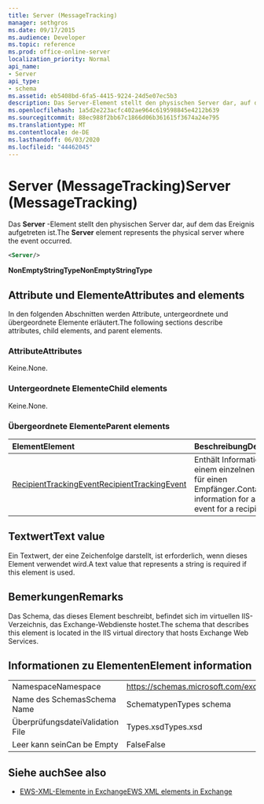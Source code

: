 ```yaml
---
title: Server (MessageTracking)
manager: sethgros
ms.date: 09/17/2015
ms.audience: Developer
ms.topic: reference
ms.prod: office-online-server
localization_priority: Normal
api_name:
- Server
api_type:
- schema
ms.assetid: eb5408bd-6fa5-4415-9224-24d5e07ec5b3
description: Das Server-Element stellt den physischen Server dar, auf dem das Ereignis aufgetreten ist.
ms.openlocfilehash: 1a5d2e223acfc402ae964c619598845e4212b639
ms.sourcegitcommit: 88ec988f2bb67c1866d06b361615f3674a24e795
ms.translationtype: MT
ms.contentlocale: de-DE
ms.lasthandoff: 06/03/2020
ms.locfileid: "44462045"
---
```

# <a name="server-messagetracking"></a><span data-ttu-id="69bbe-103">Server (MessageTracking)</span><span class="sxs-lookup"><span data-stu-id="69bbe-103">Server (MessageTracking)</span></span>

<span data-ttu-id="69bbe-104">Das **Server** -Element stellt den physischen Server dar, auf dem das Ereignis aufgetreten ist.</span><span class="sxs-lookup"><span data-stu-id="69bbe-104">The **Server** element represents the physical server where the event occurred.</span></span> 
  
```XML
<Server/>
```

 <span data-ttu-id="69bbe-105">**NonEmptyStringType**</span><span class="sxs-lookup"><span data-stu-id="69bbe-105">**NonEmptyStringType**</span></span>
## <a name="attributes-and-elements"></a><span data-ttu-id="69bbe-106">Attribute und Elemente</span><span class="sxs-lookup"><span data-stu-id="69bbe-106">Attributes and elements</span></span>

<span data-ttu-id="69bbe-107">In den folgenden Abschnitten werden Attribute, untergeordnete und übergeordnete Elemente erläutert.</span><span class="sxs-lookup"><span data-stu-id="69bbe-107">The following sections describe attributes, child elements, and parent elements.</span></span>
  
### <a name="attributes"></a><span data-ttu-id="69bbe-108">Attribute</span><span class="sxs-lookup"><span data-stu-id="69bbe-108">Attributes</span></span>

<span data-ttu-id="69bbe-109">Keine.</span><span class="sxs-lookup"><span data-stu-id="69bbe-109">None.</span></span>
  
### <a name="child-elements"></a><span data-ttu-id="69bbe-110">Untergeordnete Elemente</span><span class="sxs-lookup"><span data-stu-id="69bbe-110">Child elements</span></span>

<span data-ttu-id="69bbe-111">Keine.</span><span class="sxs-lookup"><span data-stu-id="69bbe-111">None.</span></span>
  
### <a name="parent-elements"></a><span data-ttu-id="69bbe-112">Übergeordnete Elemente</span><span class="sxs-lookup"><span data-stu-id="69bbe-112">Parent elements</span></span>

|<span data-ttu-id="69bbe-113">**Element**</span><span class="sxs-lookup"><span data-stu-id="69bbe-113">**Element**</span></span>|<span data-ttu-id="69bbe-114">**Beschreibung**</span><span class="sxs-lookup"><span data-stu-id="69bbe-114">**Description**</span></span>|
|:-----|:-----|
|[<span data-ttu-id="69bbe-115">RecipientTrackingEvent</span><span class="sxs-lookup"><span data-stu-id="69bbe-115">RecipientTrackingEvent</span></span>](recipienttrackingevent.md) <br/> |<span data-ttu-id="69bbe-116">Enthält Informationen zu einem einzelnen Ereignis für einen Empfänger.</span><span class="sxs-lookup"><span data-stu-id="69bbe-116">Contains information for a single event for a recipient.</span></span>  <br/> |
   
## <a name="text-value"></a><span data-ttu-id="69bbe-117">Textwert</span><span class="sxs-lookup"><span data-stu-id="69bbe-117">Text value</span></span>

<span data-ttu-id="69bbe-118">Ein Textwert, der eine Zeichenfolge darstellt, ist erforderlich, wenn dieses Element verwendet wird.</span><span class="sxs-lookup"><span data-stu-id="69bbe-118">A text value that represents a string is required if this element is used.</span></span>
  
## <a name="remarks"></a><span data-ttu-id="69bbe-119">Bemerkungen</span><span class="sxs-lookup"><span data-stu-id="69bbe-119">Remarks</span></span>

<span data-ttu-id="69bbe-120">Das Schema, das dieses Element beschreibt, befindet sich im virtuellen IIS-Verzeichnis, das Exchange-Webdienste hostet.</span><span class="sxs-lookup"><span data-stu-id="69bbe-120">The schema that describes this element is located in the IIS virtual directory that hosts Exchange Web Services.</span></span>
  
## <a name="element-information"></a><span data-ttu-id="69bbe-121">Informationen zu Elementen</span><span class="sxs-lookup"><span data-stu-id="69bbe-121">Element information</span></span>

|||
|:-----|:-----|
|<span data-ttu-id="69bbe-122">Namespace</span><span class="sxs-lookup"><span data-stu-id="69bbe-122">Namespace</span></span>  <br/> |https://schemas.microsoft.com/exchange/services/2006/types  <br/> |
|<span data-ttu-id="69bbe-123">Name des Schemas</span><span class="sxs-lookup"><span data-stu-id="69bbe-123">Schema Name</span></span>  <br/> |<span data-ttu-id="69bbe-124">Schematypen</span><span class="sxs-lookup"><span data-stu-id="69bbe-124">Types schema</span></span>  <br/> |
|<span data-ttu-id="69bbe-125">Überprüfungsdatei</span><span class="sxs-lookup"><span data-stu-id="69bbe-125">Validation File</span></span>  <br/> |<span data-ttu-id="69bbe-126">Types.xsd</span><span class="sxs-lookup"><span data-stu-id="69bbe-126">Types.xsd</span></span>  <br/> |
|<span data-ttu-id="69bbe-127">Leer kann sein</span><span class="sxs-lookup"><span data-stu-id="69bbe-127">Can be Empty</span></span>  <br/> |<span data-ttu-id="69bbe-128">False</span><span class="sxs-lookup"><span data-stu-id="69bbe-128">False</span></span>  <br/> |
   
## <a name="see-also"></a><span data-ttu-id="69bbe-129">Siehe auch</span><span class="sxs-lookup"><span data-stu-id="69bbe-129">See also</span></span>



- [<span data-ttu-id="69bbe-130">EWS-XML-Elemente in Exchange</span><span class="sxs-lookup"><span data-stu-id="69bbe-130">EWS XML elements in Exchange</span></span>](ews-xml-elements-in-exchange.md)

